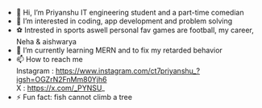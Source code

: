 - 👋 Hi, I’m Priyanshu IT engineering student and a part-time comedian
- 👀 I’m interested in coding, app development and problem solving 
- ⚽ Intrested in sports aswell
  personal fav games are football, my career, Neha & aishwarya 
- 🌱 I’m currently learning MERN and to fix my retarded behavior
- 📫 How to reach me <br>
  Instagram : https://www.instagram.com/ct7priyanshu_?igsh=OGZrN2FnMm80Yjh6<br>
  X : https://x.com/_PYNSU_
- ⚡ Fun fact: fish cannot climb a tree

<!---
P-N-S-U/P-N-S-U is a ✨ special ✨ repository because its `README.md` (this file) appears on your GitHub profile.
You can click the Preview link to take a look at your changes.
--->

